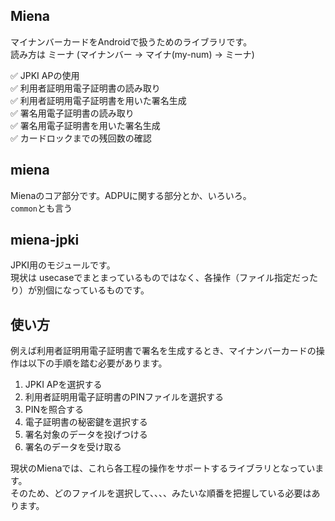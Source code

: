 ## Miena

マイナンバーカードをAndroidで扱うためのライブラリです。  
読み方は ミーナ (マイナンバー -> マイナ(my-num) -> ミーナ)  

✅ JPKI APの使用  
✅ 利用者証明用電子証明書の読み取り  
✅ 利用者証明用電子証明書を用いた署名生成  
✅ 署名用電子証明書の読み取り  
✅ 署名用電子証明書を用いた署名生成  
✅ カードロックまでの残回数の確認  

## miena
Mienaのコア部分です。ADPUに関する部分とか、いろいろ。  
`common`とも言う

## miena-jpki
JPKI用のモジュールです。  
現状は usecaseでまとまっているものではなく、各操作（ファイル指定だったり）が別個になっているものです。  

## 使い方
例えば利用者証明用電子証明書で署名を生成するとき、マイナンバーカードの操作は以下の手順を踏む必要があります。  

1. JPKI APを選択する
2. 利用者証明用電子証明書のPINファイルを選択する
3. PINを照合する
4. 電子証明書の秘密鍵を選択する
5. 署名対象のデータを投げつける
6. 署名のデータを受け取る

現状のMienaでは、これら各工程の操作をサポートするライブラリとなっています。  
そのため、どのファイルを選択して、、、、みたいな順番を把握している必要はあります。
